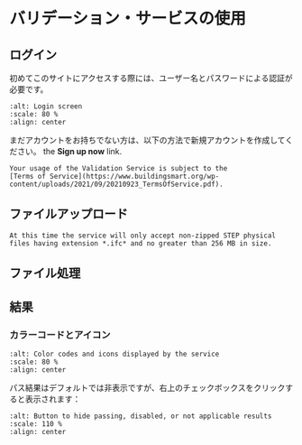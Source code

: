 # バリデーション・サービスの使用

## ログイン

初めてこのサイトにアクセスする際には、ユーザー名とパスワードによる認証が必要です。

```{image} ../_static/user_auth.png
:alt: Login screen
:scale: 80 %
:align: center
```

まだアカウントをお持ちでない方は、以下の方法で新規アカウントを作成してください。
the **Sign up now** link.

```{note}
Your usage of the Validation Service is subject to the
[Terms of Service](https://www.buildingsmart.org/wp-content/uploads/2021/09/20210923_TermsOfService.pdf).
```

## ファイルアップロード

```{note}
At this time the service will only accept non-zipped STEP physical files having extension *.ifc* and no greater than 256 MB in size.
```

## ファイル処理

## 結果

### カラーコードとアイコン

```{image} ../_static/user_results_icons_no_bSDD.png
:alt: Color codes and icons displayed by the service
:scale: 80 %
:align: center
```

パス結果はデフォルトでは非表示ですが、右上のチェックボックスをクリックすると表示されます：

```{image} ../_static/user_include_passed_na_etc.png
:alt: Button to hide passing, disabled, or not applicable results
:scale: 110 %
:align: center
```
